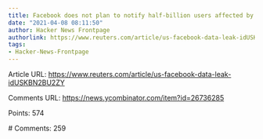 ```yaml
---
title: Facebook does not plan to notify half-billion users affected by data leak
date: "2021-04-08 08:11:50"
author: Hacker News Frontpage
authorlink: https://www.reuters.com/article/us-facebook-data-leak-idUSKBN2BU2ZY
tags:
- Hacker-News-Frontpage
---
```


<p>Article URL: <a href="https://www.reuters.com/article/us-facebook-data-leak-idUSKBN2BU2ZY">https://www.reuters.com/article/us-facebook-data-leak-idUSKBN2BU2ZY</a></p>
<p>Comments URL: <a href="https://news.ycombinator.com/item?id=26736285">https://news.ycombinator.com/item?id=26736285</a></p>
<p>Points: 574</p>
<p># Comments: 259</p>
